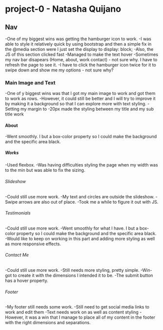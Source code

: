 # project-0 - Natasha Quijano

## Nav
-One of my biggest wins was getting the hamburger icon to work.
-I was able to style it relatively quick by using bootstrap and then a simple fix in the @media section were I just set the display to display: block;
-Also, the JS of this section clicked fast
-Managed to make the text hover 
-Sometimes my nav bar disapears (Home, about, work contact) - not sure why. I have to refresh the page to see it.
-I have to click the hamburger icon twice for it to swipe down and show me my options - not sure why?

### Main Image and Text
-One of y biggest wins was that I got my main image to work and got them to work as rows. 
-However, it could still be better and I will try to improve it by making it a background so that I can explore more with text styling. 
-Setting my margin to -20px made the styling between my title and my sub title work 

#### About

-Went smoothly. I but a box-color property so I could make the background and the specific area black.

##### Works

-Used flexbox. 
-Was having difficulties styling the page when my width was to the min but was able to fix the sizing.  

###### Slideshow
-Could still use more work. 
-My text and circles are outside the slideshow. 
-Swipe arrows are also out of place.
-Took me a while to figure it out with JS.


###### Testimonials
-Could still use more work. 
-Went smoothly for what I have. I but a box-color property so I could make the background and the specific area black.
-Would like to keep on working in this part and adding more styling as well as more responsive effects.

###### Contact Me
-Could still use more work. 
-Still needs more styling, pretty simple. 
-Win- got to create it with the dimensions I intended it to be. 
-The submit button has a hover property.

###### Footer
-My footer still needs some work. 
-Still need to get social media links to work and edit them 
-Text needs work on as well as content styling
-However, it was a win that I manage to place all of my content in the footer with the right dimensions and separations. 
